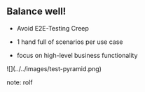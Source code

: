 ## Balance well! 

<div class="horizontal-2">
    <div>
        <ul>
            <li><p>Avoid E2E-Testing Creep</p></li>
            <li><p>1 hand full of scenarios per use case</p></li>
            <li><p>focus on high-level business functionality</p></li>
        </ul>    
    </div>
    <div>
      ![](../../images/test-pyramid.png)
    </div>
</div>

note:
rolf